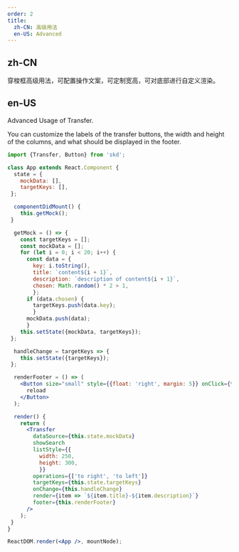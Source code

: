 ```yaml
---
order: 2
title:
  zh-CN: 高级用法
  en-US: Advanced
---
```


## zh-CN

穿梭框高级用法，可配置操作文案，可定制宽高，可对底部进行自定义渲染。

## en-US

Advanced Usage of Transfer.

You can customize the labels of the transfer buttons, the width and height of the columns, and what should be displayed in the footer.

```jsx
import {Transfer, Button} from 'skd';

class App extends React.Component {
  state = {
    mockData: [],
    targetKeys: [],
 };

  componentDidMount() {
    this.getMock();
 }

  getMock = () => {
    const targetKeys = [];
    const mockData = [];
    for (let i = 0; i < 20; i++) {
      const data = {
        key: i.toString(),
        title: `content${i + 1}`,
        description: `description of content${i + 1}`,
        chosen: Math.random() * 2 > 1,
        };
      if (data.chosen) {
        targetKeys.push(data.key);
        }
      mockData.push(data);
      }
    this.setState({mockData, targetKeys});
 };

  handleChange = targetKeys => {
    this.setState({targetKeys});
 };

  renderFooter = () => (
    <Button size="small" style={{float: 'right', margin: 5}} onClick={this.getMock}>
      reload
    </Button>
  );

  render() {
    return (
      <Transfer
        dataSource={this.state.mockData}
        showSearch
        listStyle={{
          width: 250,
          height: 300,
          }}
        operations={['to right', 'to left']}
        targetKeys={this.state.targetKeys}
        onChange={this.handleChange}
        render={item => `${item.title}-${item.description}`}
        footer={this.renderFooter}
      />
    );
 }
}

ReactDOM.render(<App />, mountNode);
```
